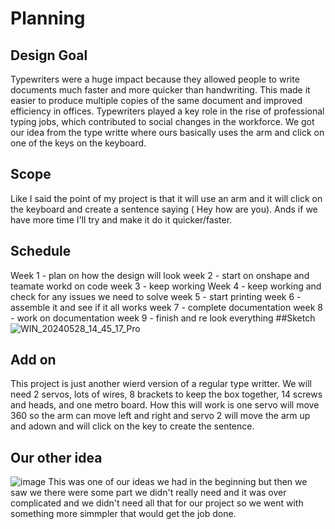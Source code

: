 # Planning
## Design Goal
Typewriters were a huge impact because they allowed people to write documents much faster and more quicker than handwriting. This made it easier to produce multiple copies of the same document and improved efficiency in offices. Typewriters played a key role in the rise of professional typing jobs, which contributed to social changes in the workforce. We got our idea from the type writte where ours basically uses the arm and click on one of the keys on the keyboard.
## Scope
Like I said the point of my project is that it will use an arm and it will click on the keyboard and create a sentence saying ( Hey how are you). Ands if we have more time I'll try and make it do it quicker/faster.
## Schedule
Week 1 - plan on how the design will look
week 2 - start on onshape and teamate workd on code
week 3 - keep working
Week 4 - keep working and check for any issues we need to solve
week 5 - start printing 
week 6 - assemble it and see if it all works 
week 7 - complete documentation 
week 8 - work on documentation
week 9 - finish and re look everything
##Sketch 
![WIN_20240528_14_45_17_Pro](https://github.com/aflores4838/Planning/assets/143545493/ad19d8c0-60d1-4367-80eb-5d4e467b8d1b)
## Add on 
This project is just another wierd version of a regular type writter. 
We will need 2 servos, lots of wires, 8 brackets to keep the box together, 14 screws and heads, and one metro board. How this will work is one servo will move 360 so the arm can move left and right and servo 2 will move the arm up and adown and will click on the key to create the sentence.
## Our other idea 
![image](https://github.com/aflores4838/Planning/assets/143545493/f297e796-1ba0-4943-863b-7d2e7dcd96dc)
This was one of our ideas we had in the beginning but then we saw we there were some part we didn't really need and it was over complicated and we didn't need all that for our project so we went with something more simmpler that would get the job done.
